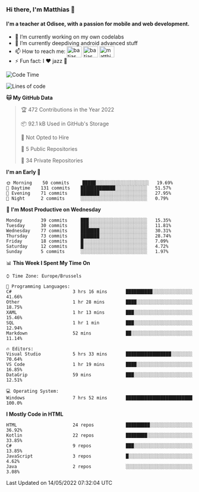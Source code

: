 ### Hi there, I'm Matthias 👋

#### I'm a teacher at Odisee, with a passion for mobile and web development.

- 🔭 I’m currently working on my own codelabs
- 🌱 I’m currently deepdiving android advanced stuff
- 📫 How to reach me: <a href="https://dev.to/batjas" target="_blank"><img align="center" src="https://raw.githubusercontent.com/rahuldkjain/github-profile-readme-generator/master/src/images/icons/Social/devto.svg" alt="batjas" height="30" width="40" /></a>
<a href="https://twitter.com/batjas" target="_blank"><img align="center" src="https://raw.githubusercontent.com/rahuldkjain/github-profile-readme-generator/master/src/images/icons/Social/twitter.svg" alt="batjas" height="30" width="40" /></a>
<a href="https://linkedin.com/in/matthiasdruwé" target="_blank"><img align="center" src="https://raw.githubusercontent.com/rahuldkjain/github-profile-readme-generator/master/src/images/icons/Social/linked-in-alt.svg" alt="matthiasdruwé" height="30" width="40" /></a>
- ⚡ Fun fact: I ❤ jazz 🎷


<!--START_SECTION:waka-->
![Code Time](http://img.shields.io/badge/Code%20Time-273%20hrs%2014%20mins-blue)

![Lines of code](https://img.shields.io/badge/From%20Hello%20World%20I%27ve%20Written-218%20Thousand%20lines%20of%20code-blue)

**🐱 My GitHub Data** 

> 🏆 472 Contributions in the Year 2022
 > 
> 📦 92.1 kB Used in GitHub's Storage 
 > 
> 🚫 Not Opted to Hire
 > 
> 📜 5 Public Repositories 
 > 
> 🔑 34 Private Repositories  
 > 
**I'm an Early 🐤** 

```text
🌞 Morning    50 commits     █████░░░░░░░░░░░░░░░░░░░░   19.69% 
🌆 Daytime    131 commits    █████████████░░░░░░░░░░░░   51.57% 
🌃 Evening    71 commits     ███████░░░░░░░░░░░░░░░░░░   27.95% 
🌙 Night      2 commits      ░░░░░░░░░░░░░░░░░░░░░░░░░   0.79%

```
📅 **I'm Most Productive on Wednesday** 

```text
Monday       39 commits     ███░░░░░░░░░░░░░░░░░░░░░░   15.35% 
Tuesday      30 commits     ███░░░░░░░░░░░░░░░░░░░░░░   11.81% 
Wednesday    77 commits     ███████░░░░░░░░░░░░░░░░░░   30.31% 
Thursday     73 commits     ███████░░░░░░░░░░░░░░░░░░   28.74% 
Friday       18 commits     █░░░░░░░░░░░░░░░░░░░░░░░░   7.09% 
Saturday     12 commits     █░░░░░░░░░░░░░░░░░░░░░░░░   4.72% 
Sunday       5 commits      ░░░░░░░░░░░░░░░░░░░░░░░░░   1.97%

```


📊 **This Week I Spent My Time On** 

```text
⌚︎ Time Zone: Europe/Brussels

💬 Programming Languages: 
C#                       3 hrs 16 mins       ██████████░░░░░░░░░░░░░░░   41.66% 
Other                    1 hr 28 mins        ████░░░░░░░░░░░░░░░░░░░░░   18.75% 
XAML                     1 hr 13 mins        ███░░░░░░░░░░░░░░░░░░░░░░   15.46% 
SQL                      1 hr 1 min          ███░░░░░░░░░░░░░░░░░░░░░░   12.94% 
Markdown                 52 mins             ██░░░░░░░░░░░░░░░░░░░░░░░   11.14%

🔥 Editors: 
Visual Studio            5 hrs 33 mins       █████████████████░░░░░░░░   70.64% 
VS Code                  1 hr 19 mins        ████░░░░░░░░░░░░░░░░░░░░░   16.85% 
DataGrip                 59 mins             ███░░░░░░░░░░░░░░░░░░░░░░   12.51%

💻 Operating System: 
Windows                  7 hrs 52 mins       █████████████████████████   100.0%

```

**I Mostly Code in HTML** 

```text
HTML                     24 repos            █████████░░░░░░░░░░░░░░░░   36.92% 
Kotlin                   22 repos            ████████░░░░░░░░░░░░░░░░░   33.85% 
C#                       9 repos             ███░░░░░░░░░░░░░░░░░░░░░░   13.85% 
JavaScript               3 repos             █░░░░░░░░░░░░░░░░░░░░░░░░   4.62% 
Java                     2 repos             ░░░░░░░░░░░░░░░░░░░░░░░░░   3.08%

```



 Last Updated on 14/05/2022 07:32:04 UTC
<!--END_SECTION:waka-->
